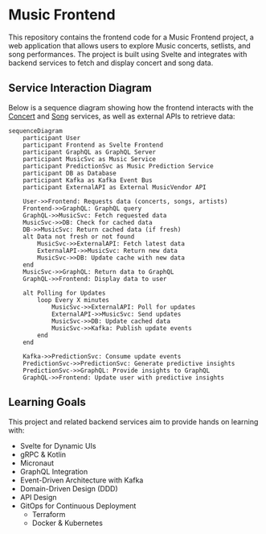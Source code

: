 # Music Frontend

This repository contains the frontend code for a Music Frontend project, a web application that allows users to explore Music concerts, setlists, and song performances. The project is built using Svelte and integrates with backend services to fetch and display concert and song data.

## Service Interaction Diagram

Below is a sequence diagram showing how the frontend interacts with the [Concert](https://github.com/zjromani/concertservice) and [Song](https://github.com/zjromani/songservice) services, as well as external APIs to retrieve data:


```mermaid
sequenceDiagram
    participant User
    participant Frontend as Svelte Frontend
    participant GraphQL as GraphQL Server
    participant MusicSvc as Music Service
    participant PredictionSvc as Music Prediction Service
    participant DB as Database
    participant Kafka as Kafka Event Bus
    participant ExternalAPI as External MusicVendor API

    User->>Frontend: Requests data (concerts, songs, artists)
    Frontend->>GraphQL: GraphQL query
    GraphQL->>MusicSvc: Fetch requested data
    MusicSvc->>DB: Check for cached data
    DB->>MusicSvc: Return cached data (if fresh)
    alt Data not fresh or not found
        MusicSvc->>ExternalAPI: Fetch latest data
        ExternalAPI->>MusicSvc: Return new data
        MusicSvc->>DB: Update cache with new data
    end
    MusicSvc->>GraphQL: Return data to GraphQL
    GraphQL->>Frontend: Display data to user

    alt Polling for Updates
        loop Every X minutes
            MusicSvc->>ExternalAPI: Poll for updates
            ExternalAPI->>MusicSvc: Send updates
            MusicSvc->>DB: Update cached data
            MusicSvc->>Kafka: Publish update events
        end
    end

    Kafka->>PredictionSvc: Consume update events
    PredictionSvc->>PredictionSvc: Generate predictive insights
    PredictionSvc->>GraphQL: Provide insights to GraphQL
    GraphQL->>Frontend: Update user with predictive insights

```

## Learning Goals

This project and related backend services aim to provide hands on learning with:

- Svelte for Dynamic UIs
- gRPC & Kotlin
- Micronaut
- GraphQL Integration
- Event-Driven Architecture with Kafka
- Domain-Driven Design (DDD)
- API Design
- GitOps for Continuous Deployment
  - Terraform
  - Docker & Kubernetes

